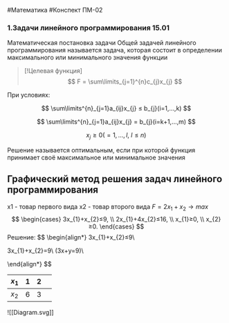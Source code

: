 #Математика #Конспект 
ПМ-02

### 1.Задачи линейного программирования 15.01
Математическая постановка задачи
Общей задачей линейного программирования называется задача, которая состоит в определении максимального или минимального значения функции


> [!Целевая функция]
>$$
F = \sum\limits_{j=1}^{n}c_{j}x_{j} 
$$


При условиях:

$$
\sum\limits^{n}_{j=1}a_{ij}x_{j} ≤ b_{j}(i=1,...,k)
$$

$$
\sum\limits^{n}_{j=1}a_{ij}x_{j} = b_{j}(i=k+1,...,m)
$$

$$
x_{j}≥0 (=1,...,l,\ l≤n)
$$

Решение называется оптимальным, если при которой функция принимает своё максимальное или минимальное значения

## Графический метод решения задач линейного программирования 
x1 - товар первого вида
x2 - товар второго вида
$F = 2x_{1}+x_{2} \to max$ 
$$
\begin{cases}
3x_{1}+x_{2}≤9, \\
2x_{1}+4x_{2}≤16, \\
x_{1}≥0, \\
x_{2}≥0.
\end{cases}
$$
Решение:
$$
\begin{align*}
3x_{1}+x_{2}≤9\\

3x_{1}+x_{2}=9\\
(3x+y=9)\\

\end{align*}
$$

| $x_1$ | 1   | 2   |     |
| ----- | --- | --- | --- |
| $x_2$ | 6   | 3   |     |

![[Diagram.svg]]

